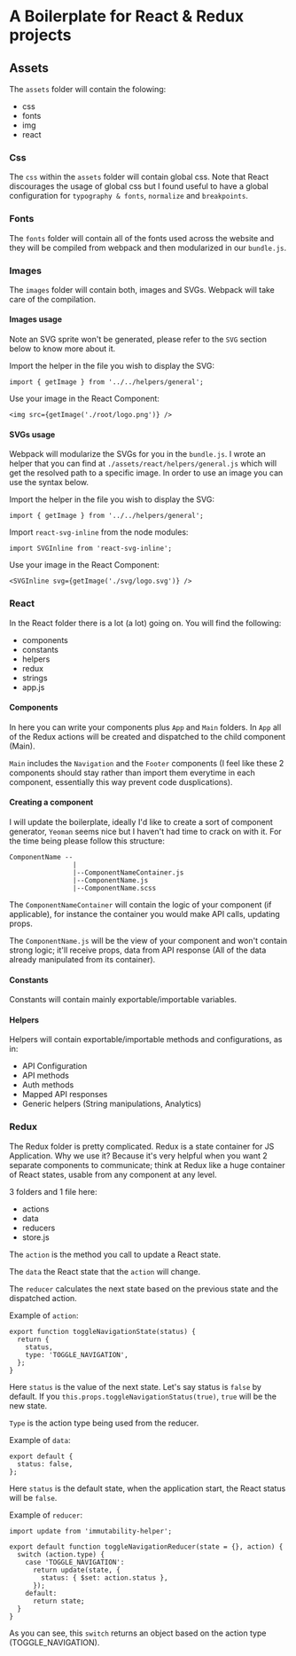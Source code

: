 # A Boilerplate for React & Redux projects

## Assets

The `assets` folder will contain the folowing:

* css
* fonts
* img
* react

### Css

The `css` within the `assets` folder will contain global css. Note that React discourages the usage of global css but I found useful to have a global configuration for `typography & fonts`, `normalize` and `breakpoints`.

### Fonts

The `fonts` folder will contain all of the fonts used across the website and they will be compiled from webpack and then modularized in our `bundle.js`.

### Images

The `images` folder will contain both, images and SVGs. Webpack will take care of the compilation.

#### Images usage

Note an SVG sprite won't be generated, please refer to the `SVG` section below to know more about it.

Import the helper in the file you wish to display the SVG:

```
import { getImage } from '../../helpers/general';
```

Use your image in the React Component:

```
<img src={getImage('./root/logo.png')} />
```

#### SVGs usage

Webpack will modularize the SVGs for you in the `bundle.js`. I wrote an helper that you can find at `./assets/react/helpers/general.js` which will get the resolved path to a specific image. In order to use an image you can use the syntax below.

Import the helper in the file you wish to display the SVG:

```
import { getImage } from '../../helpers/general';
```

Import `react-svg-inline` from the node modules:

```
import SVGInline from 'react-svg-inline';
```

Use your image in the React Component:

```
<SVGInline svg={getImage('./svg/logo.svg')} />
```

### React

In the React folder there is a lot (a lot) going on. You will find the following:

* components
* constants
* helpers
* redux
* strings
* app.js

#### Components

In here you can write your components plus `App` and `Main` folders. In `App` all of the Redux actions will be created and dispatched to the child component (Main).

`Main` includes the `Navigation` and the `Footer` components (I feel like these 2 components should stay rather than import them everytime in each component, essentially this way prevent code dusplications).

#### Creating a component

I will update the boilerplate, ideally I'd like to create a sort of component generator, `Yeoman` seems nice but I haven't had time to crack on with it.
For the time being please follow this structure:

```
ComponentName --
                |
                |--ComponentNameContainer.js
                |--ComponentName.js
                |--ComponentName.scss
```

The `ComponentNameContainer` will contain the logic of your component (if applicable), for instance the container you would make API calls, updating props.

The `ComponentName.js` will be the view of your component and won't contain strong logic; it'll receive props, data from API response (All of the data already manipulated from its container).

#### Constants

Constants will contain mainly exportable/importable variables.

#### Helpers

Helpers will contain exportable/importable methods and configurations, as in:

* API Configuration
* API methods
* Auth methods
* Mapped API responses
* Generic helpers (String manipulations, Analytics)

### Redux

The Redux folder is pretty complicated. Redux is a state container for JS Application. Why we use it? Because it's very helpful when you want 2 separate components to communicate; think at Redux like a huge container of React states, usable from any component at any level.

3 folders and 1 file here:

* actions
* data
* reducers
* store.js

The `action` is the method you call to update a React state.

The `data` the React state that the `action` will change.

The `reducer` calculates the next state based on the previous state and the dispatched action.


Example of `action`:

```
export function toggleNavigationState(status) {
  return {
    status,
    type: 'TOGGLE_NAVIGATION',
  };
}
```

Here `status` is the value of the next state. Let's say status is `false` by default. If you `this.props.toggleNavigationStatus(true)`, `true` will be the new state.

`Type` is the action type being used from the reducer.

Example of `data`:

```
export default {
  status: false,
};
```

Here `status` is the default state, when the application start, the React status will be `false`.

Example of `reducer`:

```
import update from 'immutability-helper';

export default function toggleNavigationReducer(state = {}, action) {
  switch (action.type) {
    case 'TOGGLE_NAVIGATION':
      return update(state, {
        status: { $set: action.status },
      });
    default:
      return state;
  }
}
```

As you can see, this `switch` returns an object based on the action type (TOGGLE_NAVIGATION).



